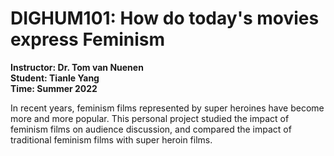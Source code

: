 # DIGHUM101: How do today's movies express Feminism
**Instructor: Dr. Tom van Nuenen**  
**Student: Tianle Yang**  
**Time: Summer 2022**  

In recent years, feminism films represented by super heroines have become more and more popular. This personal project studied the impact of feminism films on audience discussion, and compared the impact of traditional feminism films with super heroin films.
